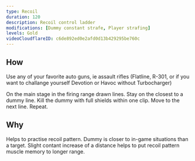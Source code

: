```yaml
---
type: Recoil
duration: 120
description: Recoil control ladder
modifications: [Dummy constant strafe, Player strafing]
levels: Gold
videoCloudflareID: c6de892ed0e2afd0d13b429295be760c
---
```


## How

Use any of your favorite auto guns, ie assault rifles (Flatline, R-301, or if you want to challange yourself Devotion or Havoc without Turbocharger)

On the main stage in the firing range drawn lines. Stay on the closest to a dummy line. Kill the dummy with full shields within one clip. Move to the next line. Repeat.

## Why

Helps to practise recoil pattern. Dummy is closer to in-game situations than a target. Slight contant increase of a distance helps to put recoil pattern muscle memory to longer range.
